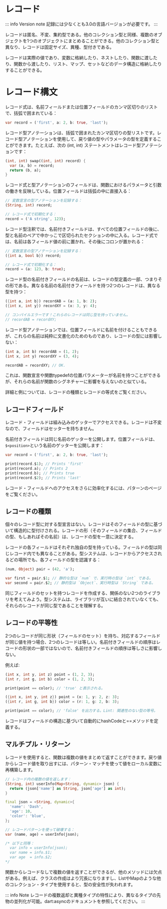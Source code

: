 # レコード

::: info Version note
記録には少なくとも3.0の言語バージョンが必要です。
:::

レコードは匿名、不変、集約型である。他のコレクション型と同様、複数のオブジェクトを1つのオブジェクトにまとめることができる。他のコレクション型と異なり、レコードは固定サイズ、異種、型付きである。

レコードは実際の値であり、変数に格納したり、ネストしたり、関数に渡したり、関数から渡したり、リスト、マップ、セットなどのデータ構造に格納したりすることができる。

# レコード構文

レコード式は、名前フィールドまたは位置フィールドのカンマ区切りのリストで、括弧で囲まれている：

```dart
var record = ('first', a: 2, b: true, 'last');
```

レコード型アノテーションは、括弧で囲まれたカンマ区切りの型リストです。レコード型アノテーションを使用して、戻り値の型やパラメータの型を定義することができます。たとえば、次の (int, int) ステートメントはレコード型アノテーションです：

```dart
(int, int) swap((int, int) record) {
  var (a, b) = record;
  return (b, a);
}
```

レコード式と型アノテーションのフィールドは、関数におけるパラメータと引数の働きを反映している。位置フィールドは括弧の中に直接入る：

```dart
// 変数宣言の型アノテーションを記録する：
(String, int) record;

// レコード式で初期化する：
record = ('A string', 123);
```

レコード型注釈では、名前付きフィールドは、すべての位置フィールドの後に、型と名前のペアで中かっこで区切られたセクションの中に入る。レコード式では、名前は各フィールド値の前に置かれ、その後にコロンが置かれる：

```dart
// 変数宣言の型アノテーションを記録する：
({int a, bool b}) record;

// レコード式で初期化する：
record = (a: 123, b: true);
```

レコード型の名前付きフィールドの名前は、レコードの型定義の一部、つまりその形である。異なる名前の名前付きフィールドを持つ2つのレコードは、異なる型を持つ：

```dart
({int a, int b}) recordAB = (a: 1, b: 2);
({int x, int y}) recordXY = (x: 3, y: 4);

// コンパイルエラーです！これらのレコードは同じ型を持っていません。
// recordAB = recordXY;
```

レコード型アノテーションでは、位置フィールドに名前を付けることもできるが、これらの名前は純粋に文書化のためのものであり、レコードの型には影響しない：

```dart
(int a, int b) recordAB = (1, 2);
(int x, int y) recordXY = (3, 4);

recordAB = recordXY; // OK.
```

これは、関数宣言や関数typedefの位置パラメーターが名前を持つことができるが、それらの名前が関数のシグネチャーに影響を与えないのと似ている。

詳細と例については、レコードの種類とレコードの等式をご覧ください。

## レコードフィールド

レコード・フィールドは組み込みのゲッターでアクセスできる。レコードは不変なので、フィールドはセッターを持ちません。

名前付きフィールドは同じ名前のゲッターを公開します。位置フィールドは、`$<position>`という名前のゲッターを公開します：

```dart
var record = ('first', a: 2, b: true, 'last');

print(record.$1); // Prints 'first'
print(record.a); // Prints 2
print(record.b); // Prints true
print(record.$2); // Prints 'last'
```

レコード・フィールドへのアクセスをさらに効率化するには、パターンのページをご覧ください。

## レコードの種類

個々のレコード型に対する型宣言はない。レコードはそのフィールドの型に基づいて構造的に型付けされる。レコードの形（そのフィールドの集合、フィールドの型、もしあればその名前）は、レコードの型を一意に決定する。

レコードの各フィールドはそれぞれ独自の型を持っている。フィールドの型は同じレコード内でも異なることがある。型システムは、レコードからアクセスされるどの場所でも、各フィールドの型を認識する：

```dart
(num, Object) pair = (42, 'a');

var first = pair.$1; // 静的な型は `num` で、実行時の型は `int` である。
var second = pair.$2; // 静的型は `Object`、実行時型は `String` である。
```

同じフィールドのセットを持つレコードを作成する、関係のない2つのライブラリを考えてみよう。型システムは、ライブラリが互いに結合されていなくても、それらのレコードが同じ型であることを理解する。

## レコードの平等性

2つのレコードが同じ形状（フィールドのセット）を持ち、対応するフィールドが同じ値を持つ場合、2つのレコードは等しい。名前付きフィールドの順序はレコードの形状の一部ではないので、名前付きフィールドの順序は等しさに影響しない。

例えば:

```dart
(int x, int y, int z) point = (1, 2, 3);
(int r, int g, int b) color = (1, 2, 3);

print(point == color); // 'true' と表示される。
```

```dart
({int x, int y, int z}) point = (x: 1, y: 2, z: 3);
({int r, int g, int b}) color = (r: 1, g: 2, b: 3);

print(point == color); // 'false' を出力する。Lint: 関連性のない型の等号。
```

レコードはフィールドの構造に基づいて自動的にhashCodeと==メソッドを定義する。

## マルチプル・リターン

レコードを使用すると、関数は複数の値をまとめて返すことができます。戻り値からレコード値を取り出すには、パターン・マッチを使って値をローカル変数に再構築します。

```dart
// レコード内の複数の値を返します：
(String, int) userInfo(Map<String, dynamic> json) {
  return (json['name'] as String, json['age'] as int);
}

final json = <String, dynamic>{
  'name': 'Dash',
  'age': 10,
  'color': 'blue',
};

// レコードパターンを使って破壊する：
var (name, age) = userInfo(json);

/* 以下と同等：
  var info = userInfo(json);
  var name = info.$1;
  var age  = info.$2;
*/
```

関数からレコードなしで複数の値を返すことができるが、他のメソッドには欠点がある。例えば、クラスの作成はより冗長になりますし、ListやMapのような他のコレクション・タイプを使用すると、型の安全性が失われます。

::: info Note
レコードの複数返却と異種タイプの特性により、異なるタイプの先物の並列化が可能。dart:asyncのドキュメントを参照してください。
:::